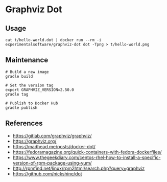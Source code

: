 # Graphviz Dot

## Usage

```
cat t/hello-world.dot | docker run --rm -i experimentalsoftware/graphviz-dot dot -Tpng > t/hello-world.png
```

## Maintenance

```
# Build a new image
gradle build

# Set the version tag
export GRAPHVIZ_VERSION=2.50.0
gradle tag

# Publish to Docker Hub
gradle publish
```

## References

- https://gitlab.com/graphviz/graphviz/
- https://graphviz.org/
- https://madhead.me/posts/docker-dot/
- https://fedoramagazine.org/quick-containers-with-fedora-dockerfiles/
- https://www.thegeekdiary.com/centos-rhel-how-to-install-a-specific-version-of-rpm-package-using-yum/
- http://rpmfind.net/linux/rpm2html/search.php?query=graphviz
- https://github.com/nickshine/dot
